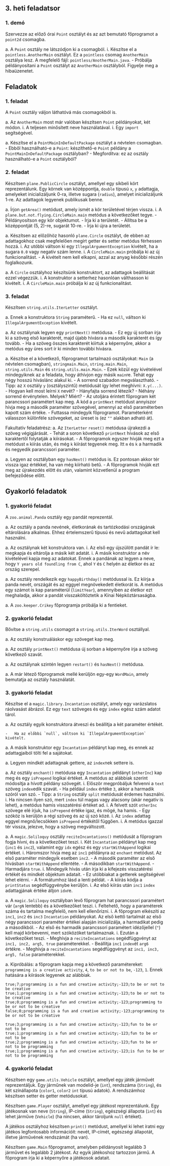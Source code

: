 ## 3. heti feladatsor


### 1. demó

Szervezze az előző órai `Point` osztályt és az azt bemutató főprogramot a `point2d` csomagba.

a.  A `Point` osztály ne látszódjon ki a csomagból.
    i.  Készítse el a `pointless.AnotherMain` osztályt.
        Ez a `pointless` csomag `AnotherMain` osztálya lesz.
        A megfelelő fájl: `pointless/AnotherMain.java`.
        -   Próbálja példányosítani a `Point` osztályt az `AnotherMain` osztályból.
            Figyelje meg a hibaüzenetet.

## Feladatok

### 1. feladat

A `Point` osztály váljon láthatóvá más csomagokból is.

a.  Az `AnotherMain` most már valóban készítsen `Point` példányokat, két módon.
    i. A teljesen minősített neve használatával.
    i. Egy `import` segítségével.
    
a.  Készítse el a `PointMainInDefaultPackage` osztályt a névtelen csomagban.
    - Ebből használható-e a `Point`: készíthető-e `Point` példány a `PointMainInDefaultPackage` osztályban?
    - Megfordítva: ez az osztály használható-e a `Point` osztályból?

### 2. feladat

Készítsen `plane.PublicCircle` osztályt, amellyel egy síkbeli kört reprezentálunk.
Egy körnek van középpontja, `double` típusú `x`, `y` adattagja, amelyeket inicializáljunk 0-ra, illetve sugara (`radius`), amelyet inicializáljunk 1-re.
Az adattagok legyenek publikusak benne.

a.  Írjon `getArea()` metódust, amely ismét a kör területével térjen vissza.
    i.  A `plane.but.not.flying.CircleMain.main` metódus a következőket tegye.
        -   Példányosítson egy kör objektumot.
        -   Írja ki a területét.
        -   Állítsa be a középpontját (5, 2)-re, sugarát 10-re.
        -   Írja ki újra a területét.
        
a.  Készítsen az előzőhöz hasonló `plane.Circle` osztályt, de ebben az adattagokhoz csak megfelelően megírt getter és setter metódus férhessen hozzá.
    i. Az utóbbi váltson ki egy `IllegalArgumentException` kivételt, ha a sugara `0.0` vagy negatív szám lenne.
    i. A `CircleMain.main` próbálja ki az új funkcionalitást.
        - A kivételt nem kell elkapni, azzal az anyag későbbi részén foglalkozunk.
        
a.  A `Circle` osztályhoz készítsünk konstruktort, az adattagok beállítását ezzel végezzük.
    i. A konstruktor a setterhez hasonlóan válthasson ki kivételt.
    i. A `CircleMain.main` próbálja ki az új funkcionalitást.

### 3. feladat

Készítsen `string.utils.IterLetter` osztályt.

a.  Ennek a konstruktora `String` paraméterű.
    -   Ha ez `null`, váltson ki `IllegalArgumentException` kivételt.

a.  Az osztálynak legyen egy `printNext()` metódusa.
    -   Ez egy új sorban írja ki a szöveg első karakterét, majd újabb hívásra a második karakterét és így tovább.
    -   Ha a szöveg összes karakterét kiírtuk a képernyőre, akkor a metódus egy üres sort ír ki minden további hívásra.

a.  Készítse el a következő, főprogramot tartalmazó osztályokat: `Main` (a névtelen csomagban), `stringmain.Main`, `string.main.Main`, `string.utils.Main` és `string.utils.main.Main`.
    -   Ezek közül egy kivételével mindegyiknek az a feladata, hogy áthívjon egy másik `main`re.
        Tehát egy négy hosszú híváslánc alakul ki.
        - A sorrend szabadon megválasztható.
        - Tipp: az `X` osztály `y` (osztályszintű) metódusát így lehet meghívni: `X.y(...)`.
            - Hogyan kell most leírni `X` nevét?
        - Hányfajta sorrend létezik?
        - Néhány sorrend érvénytelen. Melyek? Miért?
    -   Az utoljára érintett főprogram két parancssori paramétert kap meg.
        A kód a `printNext` metódust annyiszor hívja meg a második paraméter szövegével, amennyi az első paraméterben kapott szám értéke.
    -   Futtassa mindegyik főprogramot.
        Paraméterként válasszon különféle szövegeket, az üreset is (ez `""` alakban adható át).

Fakultatív feladatrész:
a.  Az `IterLetter` `reset()` metódusa újrakezdi a szöveg végigjárását.
    -   Tehát a soron következő `printNext` hívások az első karaktertől folytatják a kiírásokat.
    -   A főprogramok egyszer hívják meg ezt a metódust `m` kiírás után, és még `k` kiírást tegyenek meg.
        Itt `m` és `k` a harmadik és negyedik parancssori paraméter.

a.  Legyen az osztályban egy `hasNext()` metódus is. Ez pontosan akkor tér vissza igaz értékkel, ha van még kiírható betű.
    -   A főprogramok hívják ezt meg az újrakezdés előtt és után, valamint közvetlenül a program befejeződése előtt.

## Gyakorló feladatok

### 1. gyakorló feladat

A `zoo.animal.Panda` osztály egy pandát reprezentál.

a.  Az osztály a panda nevének, életkorának és tartózkodási országának eltárolására alkalmas.
    Ehhez értelemszerű típusú és nevű adattagokat kell használni.
    
a.  Az osztálynak két konstruktora van.
    i.  Az első egy újszülött pandát ír le: megkapja és eltárolja a másik két adatát.
    i.  A másik konstruktor a név kivételével kapja meg az adatokat.
        Ennek a pandának az legyen a neve, hogy `Y years old foundling from C`, ahol `Y` és `C` helyén az életkor és az ország szerepel.
        
a.  Az osztály rendelkezik egy `happyBirthday()` metódussal is.
    Ez kiírja a panda nevét, országát és az eggyel megnövekedett életkorát is.
    A metódus egy számot is kap paraméterül (`limitYear`),
    amennyiben az életkor ezt meghaladja,
    akkor a pandát visszaköltöztetik a Kínai Népköztársaságba.
    
a.  A `zoo.keeper.Crikey` főprogramja próbálja ki a fentieket.


### 2. gyakorló feladat

Bővítse a `string.utils` csomagot a `string.utils.IterWord` osztállyal.

a.  Az osztály konstruáláskor egy szöveget kap meg.

a.  Az osztály `printNext()` metódusa új sorban a képernyőre írja a szöveg következő szavát.

a.  Az osztálynak szintén legyen `restart()` és `hasNext()` metódusa.

a.  A már létező főprogramok mellé kerüljön egy-egy `WordMain`, amely bemutatja az osztály használatát.


### 3. gyakorló feladat

Készítse el a `magic.library.Incantation` osztályt, amely egy varázslatos ráolvasást ábrázol.
Ez egy `text` szöveges és egy `index` egész szám adatot tárol.

a.  Az osztály egyik konstruktora átveszi és beállítja a két paraméter értékét.

    -   Ha az előbbi `null`, váltson ki `IllegalArgumentException` kivételt.
a.  A másik konstruktor egy `Incantation` példányt kap meg, és ennek az adattagjaiból tölti fel a sajátokat.

a.  Legyen mindkét adattagnak gettere, az `index`nek settere is.

a.  Az osztály `enchant()` metódusa egy `Incantation` példányt (`otherInc`) kap meg és egy `isPrepend` logikai értéket.
    A metódus az alábbiak szerint módosítja a hívott példány szövegét.
    i.  Először megpróbáljuk felvenni a `text` szöveg `index`edik szavát.
        - Ha például `index` értéke `3`, akkor a harmadik szóról van szó.
        - Tipp: a `String` osztály `split` metódusát érdemes használni.
    i.  Ha nincsen ilyen szó, mert `index` túl magas vagy alacsony (akár negatív is lehet),
            a metódus hamis visszatérési értéket ad.
    i.  A felvett szót `otherInc` szövege elé írjuk, ha `isPrepend` értéke igaz, és mögé, ha hamis.
        -   Egy szóköz is kerüljön a régi szöveg és az új szó közé.
    i.  Az `index` adattag eggyel megnő/lecsökken `isPrepend` értékétől függően.
    i.  A metódus igazzal tér vissza, jelezve, hogy a szöveg megváltozott.
    
a.  A `magic.Soliloquy` osztály `reciteIncantations()` metódusát a főprogram fogja hívni, és a következőket teszi.
    i.  Két `Incantation` példányt kap meg (`inc1` és `inc2`), valamint egy `idx` egész és egy `startWithAppend` logikai értéket.
    i.  Háromszor hívja meg az `inc1` példányra az `enchant` metódust.
        Az első paraméter mindegyik esetben `inc2`.
        -   A második paraméter az első hívásban `startWithAppend` ellentéte.
        -   A másodikban `startWithAppend`.
        -   Harmadjára `true`.
    i.  Mindegyik hívás után írja ki a kifejezés visszatérési értékét és mindkét objektum adatait.
        -   Ez utóbbiakat a getterek segítségével lehet elérni.
        -   A formátumhoz lásd a lenti példát.
        -   A kiírás kódja a `printStatus` segédfüggvénybe kerüljön.
    i.  Az első kiírás után `inc1` `index` adattagjának értéke álljon `idx`re.
    
a.  A `magic.Soliloquy` osztályban levő főprogram hat parancssori paramétert vár (`argN` lentebb) és a következőket teszi.
    i.  Feltehető, hogy a paraméterek száma és tartalma megfelelő, nem kell ellenőrizni.
    i.  A főprogram elkészíti az `inc1`, `inc2` és `inc3` `Incantation` példányokat.
        Az első kettő tartalmát az első négy parancssori paraméter értékei alapján inicializálja, a harmadikat pedig a másodikból.
        -   Az első és harmadik parancssori paramétert idézőjellel (`"`) kell majd körbevenni, mert szóközöket tartalmaznak.
    i.  Ezután a következőket teszi.
        -   Meghívja a `reciteIncantations` segédfüggvényt az `inc1, inc2, arg5, true` paraméterekkel.
        -   Beállítja `inc1` `index`ét `arg6` értékre.
        -   Meghívja a `reciteIncantations` segédfüggvényt az `inc1, inc3, arg5, false` paraméterekkel.
        
a.  Kipróbálás: a főprogram kapja meg a következő paramétereket: `programming is a creative activity`, `4`, `to be or not to be`, `-123`, `1`.
    Ennek hatására a kiírások legyenek az alábbiak.

```
true;7;programming is a fun and creative activity;-123;to be or not to be creative
true;1;programming is a fun and creative activity;-123;to be or not to be creative
true;0;programming is a fun and creative activity;-123;programming to be or not to be creative
false;0;programming is a fun and creative activity;-123;programming to be or not to be creative

true;3;programming is a fun and creative activity;-123;fun to be or not to be
true;1;programming is a fun and creative activity;-123;fun to be or not to be
true;2;programming is a fun and creative activity;-123;fun to be or not to be programming
true;1;programming is a fun and creative activity;-123;is fun to be or not to be programming
```

### 4. gyakorló feladat

Készítsen egy `game.utils.Vehicle` osztályt, amellyel egy játék járművét reprezentáljuk.
Egy járműnek van modelid-je (`int`), rendszáma (`String`), és két színállapota (`color1`, `color2` `int` típusú adatok).
A rendszámhoz készítsen setter és getter metódusokat.

Készítsen `game.Player` osztályt, amellyel egy játékost reprezentálunk.
Egy játékosnak van neve (`String`), IP-címe (`String`), egészségi állapota (`int`) és lehet járműve (`Vehicle`) (ha nincsen, akkor tároljunk `null` értéket).

A játékos osztályhoz készítsen `print()` metódust, amellyel ki lehet íratni egy játékos legfontosabb információit: nevét, IP-címét, egészségi állapotát, illetve járművének rendszámát (ha van).

Készítsen `game.Main` főprogramot, amelyben példányosít legalább 3 járművet és legalább 2 játékost.
Az egyik játékoshoz tartozzon jármű.
A főprogram írja ki a képernyőre a játékosok adatait.
